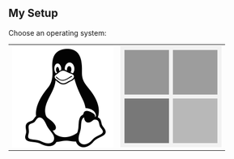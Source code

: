 ## My Setup

Choose an operating system:

<table>
  <tr>
    <!-- <td>
      <a href="macOS.md">
        <img src="images/apple.png" alt="macOS" />
      </a>
    </td> -->
    <td>
      <a href="linux.md">
        <img src="images/linux.png" alt="Ubuntu" />
      </a>
    </td>
    <td>
      <a href="windows.md">
        <img src="images/windows.png" alt="Windows">
      </a>
    </td>
  </tr>
</table>
